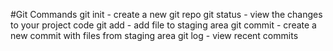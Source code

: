 #Git Commands
git init - create a new git repo
git status - view the changes to your project code
git add - add file to staging area 
git commit - create a new commit with files from staging area
git log - view recent commits